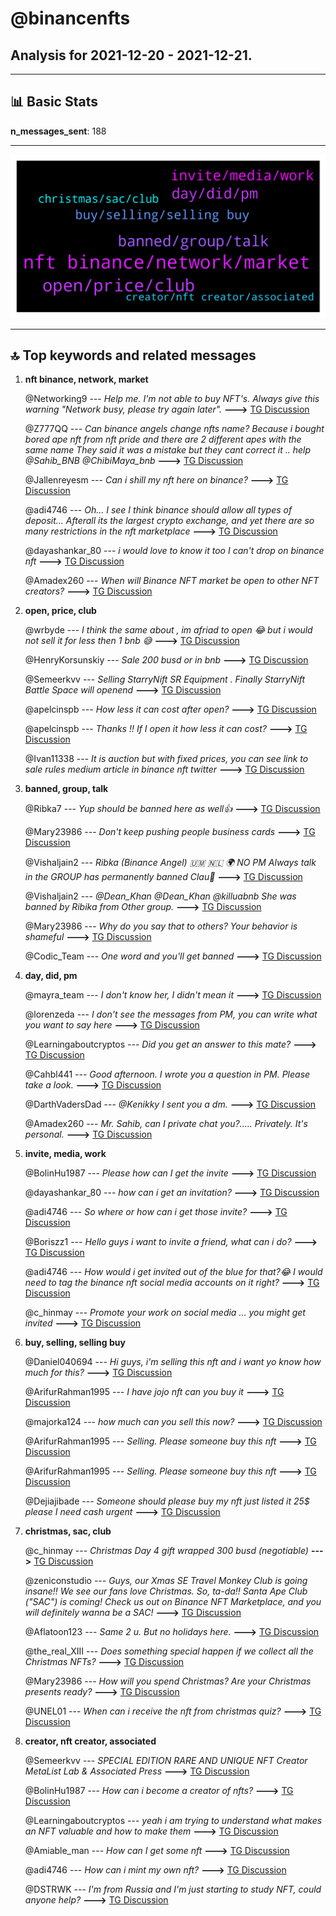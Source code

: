 # **@binancenfts**
 ## Analysis for **2021-12-20** - **2021-12-21**.

---

## 📊 **Basic Stats**

**n_messages_sent**: 188

---
![wordcloud](binancenfts_1Days_wordcloud.png)

---


## 🔝 **Top keywords and related messages**

1. **nft binance, network, market**

    @Networking9 --- *Help me. I'm not able to buy NFT's. Always give this warning "Network busy, please try again later".* **--->** [TG Discussion](https://t.me/binancenfts/412921)

    @Z777QQ --- *Can binance angels change nfts name? Because i bought bored ape nft from nft pride and there are 2 different apes with the same name They said it was a mistake but they cant correct it .. help @Sahib_BNB @ChibiMaya_bnb* **--->** [TG Discussion](https://t.me/binancenfts/413237)

    @Jallenreyesm --- *Can i shill my nft here on binance?* **--->** [TG Discussion](https://t.me/binancenfts/412691)

    @adi4746 --- *Oh... I see I think binance should allow all types of deposit... Afterall its the largest crypto exchange, and yet there are so many restrictions in the nft marketplace* **--->** [TG Discussion](https://t.me/binancenfts/413251)

    @dayashankar_80 --- *i would love to know it too I can't drop on binance nft* **--->** [TG Discussion](https://t.me/binancenfts/413115)

    @Amadex260 --- *When will Binance NFT market be open to other NFT creators?* **--->** [TG Discussion](https://t.me/binancenfts/413276)

2. **open, price, club**

    @wrbyde --- *I think the same about , im afriad to open 😂 but i would not sell it for less then 1 bnb 😅* **--->** [TG Discussion](https://t.me/binancenfts/413258)

    @HenryKorsunskiy --- *Sale 200 busd or in bnb* **--->** [TG Discussion](https://t.me/binancenfts/412489)

    @Semeerkvv --- *Selling StarryNift SR Equipment .  Finally StarryNift Battle Space will openend* **--->** [TG Discussion](https://t.me/binancenfts/413003)

    @apelcinspb --- *How less it can cost after open?* **--->** [TG Discussion](https://t.me/binancenfts/413263)

    @apelcinspb --- *Thanks !! If I open it how less it can cost?* **--->** [TG Discussion](https://t.me/binancenfts/413262)

    @Ivan11338 --- *It is auction but with fixed prices, you can see link to sale rules medium article in binance nft twitter* **--->** [TG Discussion](https://t.me/binancenfts/413312)

3. **banned, group, talk**

    @Ribka7 --- *Yup should be banned here as well👍* **--->** [TG Discussion](https://t.me/binancenfts/413330)

    @Mary23986 --- *Don't keep pushing people business cards* **--->** [TG Discussion](https://t.me/binancenfts/413233)

    @Vishaljain2 --- *Ribka (Binance Angel) 🇺🇲 🇳🇱 🌍 NO PM Always talk in the GROUP has permanently banned Clau💓* **--->** [TG Discussion](https://t.me/binancenfts/413328)

    @Vishaljain2 --- *@Dean_Khan @Dean_Khan  @killuabnb   She was banned by Ribika from Other group.* **--->** [TG Discussion](https://t.me/binancenfts/413327)

    @Mary23986 --- *Why do you say that to others? Your behavior is shameful* **--->** [TG Discussion](https://t.me/binancenfts/413228)

    @Codic_Team --- *One word and you'll get banned* **--->** [TG Discussion](https://t.me/binancenfts/412821)

4. **day, did, pm**

    @mayra_team --- *I don't know her, I didn't mean it* **--->** [TG Discussion](https://t.me/binancenfts/413236)

    @lorenzeda --- *I don't see the messages from PM, you can write what you want to say here* **--->** [TG Discussion](https://t.me/binancenfts/412531)

    @Learningaboutcryptos --- *Did you get an answer to this mate?* **--->** [TG Discussion](https://t.me/binancenfts/413113)

    @Cahbl441 --- *Good afternoon. I wrote you a question in PM. Please take a look.* **--->** [TG Discussion](https://t.me/binancenfts/412763)

    @DarthVadersDad --- *@Kenikky I sent you a dm.* **--->** [TG Discussion](https://t.me/binancenfts/412451)

    @Amadex260 --- *Mr. Sahib, can I private chat you?..... Privately. It's personal.* **--->** [TG Discussion](https://t.me/binancenfts/413291)

5. **invite, media, work**

    @BolinHu1987 --- *Please how can I get the invite* **--->** [TG Discussion](https://t.me/binancenfts/412991)

    @dayashankar_80 --- *how can i get an invitation?* **--->** [TG Discussion](https://t.me/binancenfts/413051)

    @adi4746 --- *So where or how can i get those invite?* **--->** [TG Discussion](https://t.me/binancenfts/412626)

    @Boriszz1 --- *Hello guys i want to invite a friend, what can i do?* **--->** [TG Discussion](https://t.me/binancenfts/413097)

    @adi4746 --- *How would i get invited out of the blue for that?😂 I would need to tag the binance nft social media accounts on it right?* **--->** [TG Discussion](https://t.me/binancenfts/412629)

    @c_hinmay --- *Promote your work on social media ... you might get invited* **--->** [TG Discussion](https://t.me/binancenfts/412628)

6. **buy, selling, selling buy**

    @Daniel040694 --- *Hi guys, i'm selling this nft and i want yo know how much for this?* **--->** [TG Discussion](https://t.me/binancenfts/412920)

    @ArifurRahman1995 --- *I have jojo nft can you buy it* **--->** [TG Discussion](https://t.me/binancenfts/412532)

    @majorka124 --- *how much can you sell this now?* **--->** [TG Discussion](https://t.me/binancenfts/412583)

    @ArifurRahman1995 --- *Selling.   Please someone buy this nft* **--->** [TG Discussion](https://t.me/binancenfts/412478)

    @ArifurRahman1995 --- *Selling.  Please someone buy this nft* **--->** [TG Discussion](https://t.me/binancenfts/412456)

    @Dejiajibade --- *Someone should please buy my nft just listed it 25$ please I need cash urgent* **--->** [TG Discussion](https://t.me/binancenfts/412997)

7. **christmas, sac, club**

    @c_hinmay --- *Christmas Day 4 gift wrapped 300 busd (negotiable)* **--->** [TG Discussion](https://t.me/binancenfts/412499)

    @zeniconstudio --- *Guys, our Xmas SE Travel Monkey Club is going insane!! We see our fans love Christmas. So, ta-da!! Santa Ape Club ("SAC") is coming! Check us out on Binance NFT Marketplace, and you will definitely wanna be a SAC!* **--->** [TG Discussion](https://t.me/binancenfts/413302)

    @Aflatoon123 --- *Same 2 u.  But no holidays here.* **--->** [TG Discussion](https://t.me/binancenfts/412582)

    @the_real_XIII --- *Does something special happen if we collect all the Christmas NFTs?* **--->** [TG Discussion](https://t.me/binancenfts/412868)

    @Mary23986 --- *How will you spend Christmas? Are your Christmas presents ready?* **--->** [TG Discussion](https://t.me/binancenfts/412859)

    @UNEL01 --- *When can i receive the nft from christmas quiz?* **--->** [TG Discussion](https://t.me/binancenfts/412711)

8. **creator, nft creator, associated**

    @Semeerkvv --- *SPECIAL EDITION  RARE AND UNIQUE NFT  Creator MetaList Lab & Associated Press* **--->** [TG Discussion](https://t.me/binancenfts/413083)

    @BolinHu1987 --- *How can i become a creator of nfts?* **--->** [TG Discussion](https://t.me/binancenfts/412956)

    @Learningaboutcryptos --- *yeah i am trying to understand what makes an NFT valuable and how to make them* **--->** [TG Discussion](https://t.me/binancenfts/413182)

    @Amiable_man --- *How can I get some nft* **--->** [TG Discussion](https://t.me/binancenfts/413033)

    @adi4746 --- *How can i mint my own nft?* **--->** [TG Discussion](https://t.me/binancenfts/412623)

    @DSTRWK --- *I'm from Russia and I'm just starting to study NFT, could anyone help?* **--->** [TG Discussion](https://t.me/binancenfts/412701)

